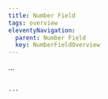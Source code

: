 ```yaml
---
title: Number Field
tags: overview
eleventyNavigation:
  parent: Number Field
  key: NumberFieldOverview
---
```

<section>

<div class="ds-example">

...

</div>

<div class="ds-code">

```html

...

```

</div>
</section>
